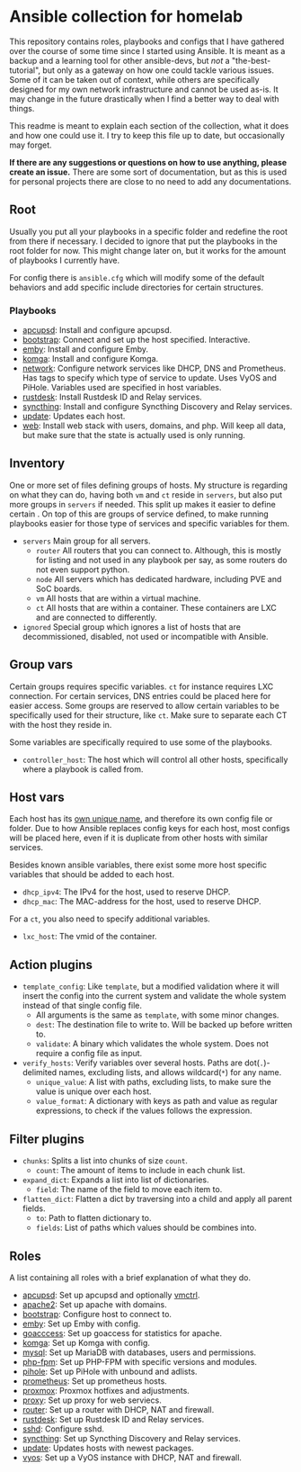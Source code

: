 # Ansible collection for homelab

This repository contains roles, playbooks and configs that I have gathered over the course of some time since I started using Ansible. It is meant as a backup and a learning tool for other ansible-devs, but *not* a "the-best-tutorial", but only as a gateway on how one could tackle various issues. Some of it can be taken out of context, while others are specifically designed for my own network infrastructure and cannot be used as-is. It may change in the future drastically when I find a better way to deal with things.

This readme is meant to explain each section of the collection, what it does and how one could use it. I try to keep this file up to date, but occasionally may forget.

**If there are any suggestions or questions on how to use anything, please create an issue.** There are some sort of documentation, but as this is used for personal projects there are close to no need to add any documentations.

## Root

Usually you put all your playbooks in a specific folder and redefine the root from there if necessary. I decided to ignore that put the playbooks in the root folder for now. This might change later on, but it works for the amount of playbooks I currently have.

For config there is `ansible.cfg` which will modify some of the default behaviors and add specific include directories for certain structures.

### Playbooks

- [apcupsd](apcupsd.yml): Install and configure apcupsd.
- [bootstrap](bootstrap.yml): Connect and set up the host specified. Interactive.
- [emby](emby.yml): Install and configure Emby.
- [komga](komga.yml): Install and configure Komga.
- [network](network.yml): Configure network services like DHCP, DNS and Prometheus. Has tags to specify which type of service to update. Uses VyOS and PiHole. Variables used are specified in host variables.
- [rustdesk](rustdesk.yml): Install Rustdesk ID and Relay services.
- [syncthing](syncthing.yml): Install and configure Syncthing Discovery and Relay services.
- [update](update.yml): Updates each host.
- [web](web.yml): Install web stack with users, domains, and php. Will keep all data, but make sure that the state is actually used is only running.

## Inventory

One or more set of files defining groups of hosts. My structure is regarding on what they can do, having both `vm` and `ct` reside in `servers`, but also put more groups in `servers` if needed. This split up makes it easier to define certain . On top of this are groups of service defined, to make running playbooks easier for those type of services and specific variables for them.

- `servers` Main group for all servers.
  - `router` All routers that you can connect to. Although, this is mostly for listing and not used in any playbook per say, as some routers do not even support python.
  - `node` All servers which has dedicated hardware, including PVE and SoC boards.
  - `vm` All hosts that are within a virtual machine.
  - `ct` All hosts that are within a container. These containers are LXC and are connected to differently.
- `ignored` Special group which ignores a list of hosts that are decommissioned, disabled, not used or incompatible with Ansible.

## Group vars

Certain groups requires specific variables. `ct` for instance requires LXC connection. For certain services, DNS entries could be placed here for easier access. Some groups are reserved to allow certain variables to be specifically used for their structure, like `ct`. Make sure to separate each CT with the host they reside in.

Some variables are specifically required to use some of the playbooks.

- `controller_host`: The host which will control all other hosts, specifically where a playbook is called from.

## Host vars

Each host has its [own unique name](https://mnx.io/blog/a-proper-server-naming-scheme/), and therefore its own config file or folder. Due to how Ansible replaces config keys for each host, most configs will be placed here, even if it is duplicate from other hosts with similar services.

Besides known ansible variables, there exist some more host specific variables that should be added to each host.

- `dhcp_ipv4`: The IPv4 for the host, used to reserve DHCP.
- `dhcp_mac`: The MAC-address for the host, used to reserve DHCP.

For a `ct`, you also need to specify additional variables.

- `lxc_host`: The vmid of the container.

## Action plugins

- `template_config`: Like `template`, but a modified validation where it will insert the config into the current system and validate the whole system instead of that single config file.
  - All arguments is the same as `template`, with some minor changes.
  - `dest`: The destination file to write to. Will be backed up before written to.
  - `validate`: A binary which validates the whole system. Does not require a config file as input.
- `verify_hosts`: Verify variables over several hosts. Paths are dot(`.`)-delimited names, excluding lists, and allows wildcard(`*`) for any name.
  - `unique_value`: A list with paths, excluding lists, to make sure the value is unique over each host.
  - `value_format`: A dictionary with keys as path and value as regular expressions, to check if the values follows the expression.

## Filter plugins

- `chunks`: Splits a list into chunks of size `count`.
  - `count`: The amount of items to include in each chunk list.
- `expand_dict`: Expands a list into list of dictionaries.
  - `field`: The name of the field to move each item to.
- `flatten_dict`: Flatten a dict by traversing into a child and apply all parent fields.
  - `to`: Path to flatten dictionary to.
  - `fields`: List of paths which values should be combines into.

## Roles

A list containing all roles with a brief explanation of what they do.

- [apcupsd](roles/apcupsd): Set up apcupsd and optionally [vmctrl](../vmctrl).
- [apache2](roles/apache2): Set up apache with domains.
- [bootstrap](roles/bootstrap): Configure host to connect to.
- [emby](roles/emby): Set up Emby with config.
- [goacccess](roles/goacccess): Set up goaccess for statistics for apache.
- [komga](roles/komga): Set up Komga with config.
- [mysql](roles/mysql): Set up MariaDB with databases, users and permissions.
- [php-fpm](roles/php-fpm): Set up PHP-FPM with specific versions and modules.
- [pihole](roles/pihole): Set up PiHole with unbound and adlists.
- [prometheus](roles/prometheus): Set up prometheus hosts.
- [proxmox](roles/proxmox): Proxmox hotfixes and adjustments.
- [proxy](roles/proxy): Set up proxy for web serviecs.
- [router](roles/router): Set up a router with DHCP, NAT and firewall.
- [rustdesk](roles/rustdesk): Set up Rustdesk ID and Relay services.
- [sshd](roles/sshd): Configure sshd.
- [syncthing](roles/syncthing): Set up Syncthing Discovery and Relay services.
- [update](roles/update): Updates hosts with newest packages.
- [vyos](roles/vyos): Set up a VyOS instance with DHCP, NAT and firewall.
